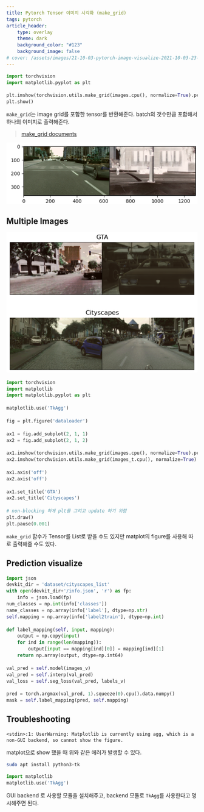 ```yaml
---
title: Pytorch Tensor 이미지 시각화 (make_grid)
tags: pytorch
article_header:
    type: overlay
    theme: dark
    background_color: "#123"
    background_image: false
# cover: /assets/images/21-10-03-pytorch-image-visualize-2021-10-03-23-41-37.png
---
```


```python
import torchvision
import matplotlib.pyplot as plt

plt.imshow(torchvision.utils.make_grid(images.cpu(), normalize=True).permute(1,2,0))
plt.show()
```

`make_grid`는 image grid를 포함한 tensor를 반환해준다. batch의 갯수만큼 포함해서 하나의 이미지로 출력해준다.

<!--more-->

> [make_grid documents](https://pytorch.org/vision/stable/utils.html#torchvision.utils.make_grid)

![](/assets/images/21-10-03-pytorch-image-visualize-2021-10-03-23-15-38.png)

## Multiple Images

![](/assets/images/21-10-03-pytorch-image-visualize-2021-10-03-23-41-37.png)

```python
import torchvision
import matplotlib
import matplotlib.pyplot as plt

matplotlib.use('TkAgg')

fig = plt.figure('dataloader')

ax1 = fig.add_subplot(2, 1, 1)
ax2 = fig.add_subplot(2, 1, 2)

ax1.imshow(torchvision.utils.make_grid(images.cpu(), normalize=True).permute(1,2,0))
ax2.imshow(torchvision.utils.make_grid(images_t.cpu(), normalize=True).permute(1,2,0))

ax1.axis('off')
ax2.axis('off')

ax1.set_title('GTA')
ax2.set_title('Cityscapes')

# non-blocking 하게 plt를 그리고 update 하기 위함
plt.draw()
plt.pause(0.001)
```

`make_grid` 함수가 Tensor를 List로 받을 수도 있지만 matplot의 figure를 사용해 따로 출력해줄 수도 있다.

## Prediction visualize

```python
import json
devkit_dir = 'dataset/cityscapes_list'
with open(devkit_dir+'/info.json', 'r') as fp:
    info = json.load(fp)
num_classes = np.int(info['classes'])
name_classes = np.array(info['label'], dtype=np.str)
self.mapping = np.array(info['label2train'], dtype=np.int)

def label_mapping(self, input, mapping):
    output = np.copy(input)
    for ind in range(len(mapping)):
        output[input == mapping[ind][0]] = mapping[ind][1]
    return np.array(output, dtype=np.int64)
    
val_pred = self.model(images_v)
val_pred = self.interp(val_pred)
val_loss = self.seg_loss(val_pred, labels_v)

pred = torch.argmax(val_pred, 1).squeeze(0).cpu().data.numpy()
mask = self.label_mapping(pred, self.mapping)
```

## Troubleshooting

```
<stdin>:1: UserWarning: Matplotlib is currently using agg, which is a non-GUI backend, so cannot show the figure.
```

matplot으로 show 했을 때 위와 같은 에러가 발생할 수 있다. 

```sh
sudo apt install python3-tk
```

```python
import matplotlib
matplotlib.use('TkAgg')
```

GUI backend 로 사용할 모듈을 설치해주고, backend 모듈로 `TkAgg`를 사용한다고 명시해주면 된다.